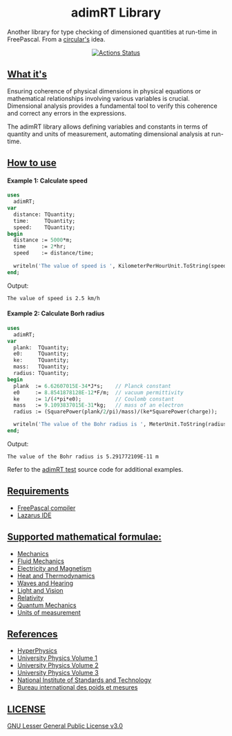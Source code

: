 # <center>adimRT Library</center>

Another library for type checking of dimensioned quantities at run-time in FreePascal. From a [circular's](https://github.com/circular17/DimPas) idea.

[<center>![Actions Status](https://github.com/melchiorrecaruso/ADimRT/workflows/build-test/badge.svg)</center>](https://github.com/melchiorrecaruso/ADimRT/actions)

## <u>What it's </u>

Ensuring coherence of physical dimensions in physical equations or mathematical relationships involving various variables is crucial. Dimensional analysis provides a fundamental tool to verify this coherence and correct any errors in the expressions.

The adimRT library allows defining variables and constants in terms of quantity and units of measurement, automating dimensional analysis at run-time.

## <u>How to use</u>

#### Example 1: Calculate speed
``` pas
uses
  adimRT;
var 
  distance: TQuantity;
  time:     TQuantity;
  speed:    TQuantity;  
begin
  distance := 5000*m;
  time     := 2*hr;
  speed    := distance/time;
  
  writeln('The value of speed is ', KilometerPerHourUnit.ToString(speed);
end;
```
Output: 
``` 
The value of speed is 2.5 km/h
``` 
#### Example 2: Calculate Borh radius
``` pas
uses
  adimRT;
var 
  plank:  TQuantity;
  e0:     TQuantity;
  ke:     TQuantity;  
  mass:   TQuantity;
  radius: TQuantity;
begin
  plank  := 6.62607015E-34*J*s;    // Planck constant
  e0     := 8.8541878128E-12*F/m;  // vacuum permittivity
  ke     := 1/(4*pi*e0);           // Coulomb constant
  mass   := 9.1093837015E-31*kg;   // mass of an electron
  radius := (SquarePower(plank/2/pi)/mass)/(ke*SquarePower(charge)); 

  writeln('The value of the Bohr radius is ', MeterUnit.ToString(radius, 10, 10, []));      
end;
```
Output: 
``` 
The value of the Bohr radius is 5.291772109E-11 m
``` 

Refer to the [adimRT test](adimrttest.pas) source code for additional examples.

## <u>Requirements</u>

- [FreePascal compiler](https://www.freepascal.org)
- [Lazarus IDE](https://www.lazarus-ide.org)

## <u>Supported mathematical formulae:<u>

- [Mechanics](doc/mechanics.md)
- [Fluid Mechanics](doc/fluidmechanics.md)
- [Electricity and Magnetism](doc/electricityandmagnetism.md)
- [Heat and Thermodynamics](doc/heatandthermodynamics.md)
- [Waves and Hearing](doc/waves.md)
- [Light and Vision](doc/lightandvision.md)
- [Relativity](doc/relativity.md)
- [Quantum Mechanics](doc/quantummechanics.md)
- [Units of measurement](doc/unitsofmeasurement.md)

## References

- [HyperPhysics](http://hyperphysics.phy-astr.gsu.edu/hbase/hframe.html)
- [University Physics Volume 1](https://openstax.org/details/books/university-physics-volume-1)
- [University Physics Volume 2](https://openstax.org/details/books/university-physics-volume-2)
- [University Physics Volume 3](https://openstax.org/details/books/university-physics-volume-3)
- [National Institute of Standards and Technology](https://www.nist.gov/pml/owm/metric-si/si-units)
- [Bureau international des poids et mesures](https://www.bipm.org/en/)

## LICENSE

[GNU Lesser General Public License v3.0](https://github.com/melchiorrecaruso/ADimRT/blob/main/LICENSE)
